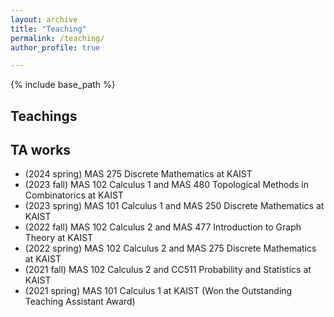 ```yaml
---
layout: archive
title: "Teaching"
permalink: /teaching/
author_profile: true

---
```


{% include base_path %}

## Teachings

## TA works
* (2024 spring) MAS 275 Discrete Mathematics at KAIST
* (2023 fall) MAS 102 Calculus 1 and MAS 480 Topological Methods in Combinatorics at KAIST
* (2023 spring) MAS 101 Calculus 1 and MAS 250 Discrete Mathematics at KAIST
* (2022 fall) MAS 102 Calculus 2 and MAS 477 Introduction to Graph Theory at KAIST
* (2022 spring) MAS 102 Calculus 2 and MAS 275 Discrete Mathematics at KAIST 
* (2021 fall) MAS 102 Calculus 2 and CC511 Probability and Statistics at KAIST
* (2021 spring) MAS 101 Calculus 1 at KAIST (Won the Outstanding Teaching Assistant Award)

